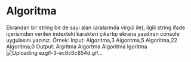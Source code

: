 # Algoritma
Ekrandan bir string bir de sayı alan (aralarında virgül ile), ilgili string ifade içerisinden verilen indexteki karakteri çıkartıp ekrana yazdıran console uygulasını yazınız.  Örnek: Input: Algoritma,3 Algoritma,5 Algoritma,22 Algoritma,0  Output: Algritma Algortma Algoritma lgoritma
![Uploading ezgif-3-ec8c6c854d.gif…]()
